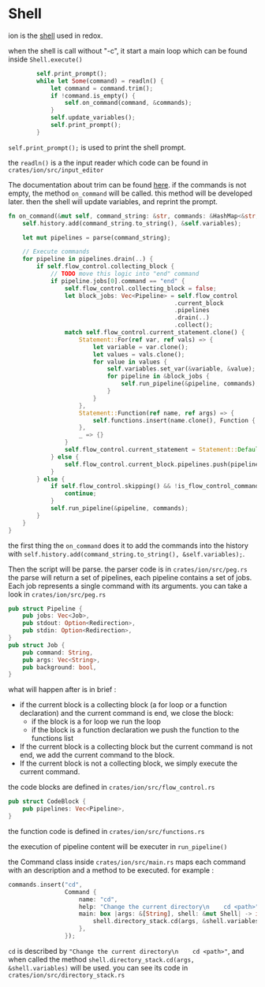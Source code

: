 # Shell
ion is the [shell](http://linuxcommand.org/lts0010.php) used in redox. 

when the shell is call without "-c", it start a main loop
which can be found inside `Shell.execute()`

```Rust
        self.print_prompt();
        while let Some(command) = readln() {
            let command = command.trim();
            if !command.is_empty() {
                self.on_command(command, &commands);
            }
            self.update_variables();
            self.print_prompt();
        }
```
`self.print_prompt();` is used to print the shell prompt.

the `readln()` is a the input reader which code can be found in `crates/ion/src/input_editor`

The documentation about trim can be found [here](https://doc.rust-lang.org/std/primitive.str.html#method.trim).
if the commands is not empty, the method `on_command` will be called. this method will be developed later.
then the shell will update variables, and reprint the prompt.




```Rust
fn on_command(&mut self, command_string: &str, commands: &HashMap<&str, Command>) {
    self.history.add(command_string.to_string(), &self.variables);

    let mut pipelines = parse(command_string);

    // Execute commands
    for pipeline in pipelines.drain(..) {
        if self.flow_control.collecting_block {
            // TODO move this logic into "end" command
            if pipeline.jobs[0].command == "end" {
                self.flow_control.collecting_block = false;
                let block_jobs: Vec<Pipeline> = self.flow_control
                                               .current_block
                                               .pipelines
                                               .drain(..)
                                               .collect();
                match self.flow_control.current_statement.clone() {
                    Statement::For(ref var, ref vals) => {
                        let variable = var.clone();
                        let values = vals.clone();
                        for value in values {
                            self.variables.set_var(&variable, &value);
                            for pipeline in &block_jobs {
                                self.run_pipeline(&pipeline, commands);
                            }
                        }
                    },
                    Statement::Function(ref name, ref args) => {
                        self.functions.insert(name.clone(), Function { name: name.clone(), pipelines: block_jobs.clone(), args: args.clone() });
                    },
                    _ => {}
                }
                self.flow_control.current_statement = Statement::Default;
            } else {
                self.flow_control.current_block.pipelines.push(pipeline);
            }
        } else {
            if self.flow_control.skipping() && !is_flow_control_command(&pipeline.jobs[0].command) {
                continue;
            }
            self.run_pipeline(&pipeline, commands);
        }
    }
}
```
the first thing the `on_command` does it to add the commands into the history with  `self.history.add(command_string.to_string(), &self.variables);`.

Then the script will be parse. the parser code is in `crates/ion/src/peg.rs`
the parse will return a set of pipelines, each pipeline contains a set of jobs.
Each job represents a single command with its arguments.
you can take a look in `crates/ion/src/peg.rs`
```Rust
pub struct Pipeline {
    pub jobs: Vec<Job>,
    pub stdout: Option<Redirection>,
    pub stdin: Option<Redirection>,
}
pub struct Job {
    pub command: String,
    pub args: Vec<String>,
    pub background: bool,
}
```
what will happen after is in brief :
* if the current block is a collecting block (a for loop or a function declaration) and the current command is end, we close the block:
   *  if the block is a for loop we run the loop
   * if the block is a function declaration we push the function to the functions list
* If the current block is a collecting block but the current command is not end, we add the current command to the block.
* If the current block is not a collecting block, we simply execute the current command.

the code blocks are defined in `crates/ion/src/flow_control.rs`
```Rust
pub struct CodeBlock {
    pub pipelines: Vec<Pipeline>,
}
```
the function code is defined in `crates/ion/src/functions.rs`

the execution of pipeline content will be executer in `run_pipeline()`

the Command class inside `crates/ion/src/main.rs` maps each command with an description and a method
to be executed. for example :
```Rust
commands.insert("cd",
                Command {
                    name: "cd",
                    help: "Change the current directory\n    cd <path>",
                    main: box |args: &[String], shell: &mut Shell| -> i32 {
                        shell.directory_stack.cd(args, &shell.variables)
                    },
                });
```
`cd` is described by  `"Change the current directory\n    cd <path>"`, and when called the method
`shell.directory_stack.cd(args, &shell.variables)` will be used. you can see its code in `crates/ion/src/directory_stack.rs`
